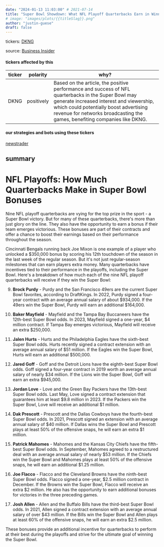 ```yaml
---
date: "2024-01-13 11:03:00" # 2021-07-14
title: "Super Bowl Showdown: What NFL Playoff Quarterbacks Earn in Winning Bonuses"
# image: "images/plots/{{titleSlag}}.png"
author: "justin-guese"
draft: false
---
```

tickers: <a href='https://finance.yahoo.com/quote/DKNG' target='_blank'>DKNG</a> 

source: <a href='https://www.businessinsider.com/nfl-playoffs-super-bowl-quarterbacks-contract-bonus-patrick-mahomes-chiefs-2024-1' target='_blank'>Business Insider</a>

#### tickers affected by this

| ticker | polarity | why? |
|------------|------------|------------|
| DKNG | positively | Based on the article, the positive performance and success of NFL quarterbacks in the Super Bowl may generate increased interest and viewership, which could potentially boost advertising revenue for networks broadcasting the games, benefiting companies like DKNG. |



#### our strategies and bots using these tickers

[newstrader](/strategies/newstrader)

## summary

# NFL Playoffs: How Much Quarterbacks Make in Super Bowl Bonuses

Nine NFL playoff quarterbacks are vying for the top prize in the sport - a Super Bowl victory. But for many of these quarterbacks, there's more than just glory on the line. They also have the opportunity to earn a bonus if their team emerges victorious. These bonuses are part of their contracts and offer a chance to boost their earnings based on their performance throughout the season.

Cincinnati Bengals running back Joe Mixon is one example of a player who unlocked a $350,000 bonus by scoring his 12th touchdown of the season in the last week of the regular season. But it's not just regular-season milestones that can earn players extra money. Many quarterbacks have incentives tied to their performance in the playoffs, including the Super Bowl. Here's a breakdown of how much each of the nine NFL playoff quarterbacks will receive if they win the Super Bowl:

9. **Brock Purdy** - Purdy and the San Francisco 49ers are the current Super Bowl favorites, according to DraftKings. In 2022, Purdy signed a four-year contract with an average annual salary of about $934,000. If the 49ers win the Super Bowl, Purdy will earn an additional $164,000.

8. **Baker Mayfield** - Mayfield and the Tampa Bay Buccaneers have the 12th-best Super Bowl odds. In 2023, Mayfield signed a one-year, $4 million contract. If Tampa Bay emerges victorious, Mayfield will receive an extra $250,000.

7. **Jalen Hurts** - Hurts and the Philadelphia Eagles have the sixth-best Super Bowl odds. Hurts recently signed a contract extension with an average annual salary of $51 million. If the Eagles win the Super Bowl, Hurts will earn an additional $500,000.

6. **Jared Goff** - Goff and the Detroit Lions have the eighth-best Super Bowl odds. Goff signed a four-year contract in 2019 worth an average annual salary of nearly $34 million. If the Lions win the Super Bowl, Goff will earn an extra $945,000.

5. **Jordan Love** - Love and the Green Bay Packers have the 13th-best Super Bowl odds. Last May, Love signed a contract extension that guarantees him at least $9.8 million in 2023. If the Packers win the Super Bowl, Love will receive an additional $1 million.

5. **Dak Prescott** - Prescott and the Dallas Cowboys have the fourth-best Super Bowl odds. In 2021, Prescott signed an extension with an average annual salary of $40 million. If Dallas wins the Super Bowl and Prescott plays at least 50% of the offensive snaps, he will earn an extra $1 million.

3. **Patrick Mahomes** - Mahomes and the Kansas City Chiefs have the fifth-best Super Bowl odds. In September, Mahomes agreed to a restructured deal with an average annual salary of nearly $53 million. If the Chiefs win the Super Bowl and Mahomes plays at least 50% of the offensive snaps, he will earn an additional $1.25 million.

2. **Joe Flacco** - Flacco and the Cleveland Browns have the ninth-best Super Bowl odds. Flacco signed a one-year, $2.5 million contract in December. If the Browns win the Super Bowl, Flacco will receive an extra $2 million. He also has the opportunity to earn additional bonuses for victories in the three preceding games.

1. **Josh Allen** - Allen and the Buffalo Bills have the third-best Super Bowl odds. In 2021, Allen signed a contract extension with an average annual salary of over $43 million. If the Bills win the Super Bowl and Allen plays at least 60% of the offensive snaps, he will earn an extra $2.5 million.

These bonuses provide an additional incentive for quarterbacks to perform at their best during the playoffs and strive for the ultimate goal of winning the Super Bowl.